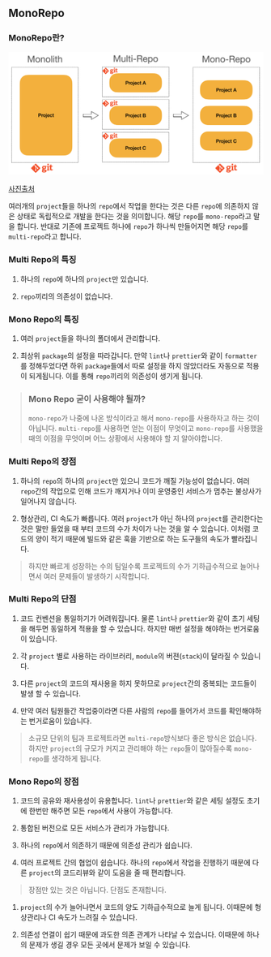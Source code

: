 ## MonoRepo

### MonoRepo란?

<p align="center">
    <img src ="./img/monorepo.png" width=700>
</p>

[사진출처](https://engineering.linecorp.com/ko/blog/monorepo-with-turborepo)

여러개의 `project`들을 하나의 `repo`에서 작업을 한다는 것은 다른 `repo`에 의존하지 않은 상태로 독립적으로 개발을 한다는 것을 의미합니다. 해당 `repo`를 `mono-repo`라고 말을 합니다. 반대로 기존에 프로젝트 하나에 `repo`가 하나씩 만들어지면 해당 `repo`를 `multi-repo`라고 합니다.

### Multi Repo의 특징

1. 하나의 `repo`에 하나의 `project`만 있습니다.

2. `repo`끼리의 의존성이 없습니다.

### Mono Repo의 특징

1. 여러 `project`들을 하나의 폴더에서 관리합니다.

2. 최상위 `package`의 설정을 따라갑니다. 만약 `lint`나 `prettier`와 같이 `formatter`를 정해두었다면 하위 `package`들에서 따로 설정을 하지 않았더라도 자동으로 적용이 되게됩니다. 이를 통해 `repo`끼리의 의존성이 생기게 됩니다.

> ### Mono Repo 굳이 사용해야 될까?
>
> `mono-repo`가 나중에 나온 방식이라고 해서 `mono-repo`를 사용하자고 하는 것이 아닙니다. `multi-repo`를 사용하면 얻는 이점이 무엇이고 `mono-repo`를 사용했을 때의 이점을 무엇이며 어느 상황에서 사용해야 할 지 알아야합니다.

### Multi Repo의 장점

1. 하나의 `repo`의 하나의 `project`만 있으니 코드가 깨질 가능성이 없습니다. 여러 `repo`간의 작업으로 인해 코드가 깨지거나 이미 운영중인 서비스가 멈추는 불상사가 일어나지 않습니다.

2. 형상관리, CI 속도가 빠릅니다. 여러 `project`가 아닌 하나의 `project`를 관리한다는 것은 말만 들었을 때 부터 코드의 수가 차이가 나는 것을 알 수 있습니다. 이처럼 코드의 양이 적기 때문에 빌드와 같은 훅을 기반으로 하는 도구들의 속도가 빨라집니다.

> 하지만 빠르게 성장하는 수의 팀일수록 프로젝트의 수가 기하급수적으로 늘어나면서 여러 문제들이 발생하기 시작합니다.

### Multi Repo의 단점

1. 코드 컨벤션을 통일하기가 어려워집니다. 물론 `lint`나 `prettier`와 같이 초기 세팅을 해두면 동일하게 적용을 할 수 있습니다. 하지만 매번 설정을 해야하는 번거로움이 있습니다.

2. 각 `project` 별로 사용하는 라이브러리, `module`의 버젼(`stack`)이 달라질 수 있습니다.

3. 다른 `project`의 코드의 재사용을 하지 못하므로 `project`간의 중복되는 코드들이 발생 할 수 있습니다.

4. 만약 여러 팀원들간 작업중이라면 다른 사람의 `repo`를 들어가서 코드를 확인해야하는 번거로움이 있습니다.

> 소규모 단위의 팀과 프로젝트라면 `multi-repo`방식보다 좋은 방식은 없습니다. 하지만 `project`의 규모가 커지고 관리해야 하는 `repo`들이 많아질수록 `mono-repo`를 생각하게 됩니다.

### Mono Repo의 장점

1. 코드의 공유와 재사용성이 유용합니다. `lint`나 `prettier`와 같은 세팅 설정도 초기에 한번만 해주면 모든 `repo`에서 사용이 가능합니다.

2. 통합된 버전으로 모든 서비스가 관리가 가능합니다.

3. 하나의 `repo`에서 의존하기 때문에 의존성 관리가 쉽습니다.

4. 여러 프로젝트 간의 협업이 쉽습니다. 하나의 `repo`에서 작업을 진행하기 때문에 다른 `project`의 코드리뷰와 같이 도움을 줄 때 편리합니다.

> 장점만 있는 것은 아닙니다. 단점도 존재합니다.

1. `project`의 수가 늘어나면서 코드의 양도 기하급수적으로 늘게 됩니다. 이때문에 형상관리나 CI 속도가 느려질 수 있습니다.

2. 의존성 연결이 쉽기 때문에 과도한 의존 관계가 나타날 수 있습니다. 이때문에 하나의 문제가 생길 경우 모든 곳에서 문제가 보일 수 있습니다.
